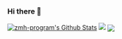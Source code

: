 ### Hi there 👋

[![zmh-program's Github Stats](https://stats.deeptrain.net/user/nextalone/)](https://github.com/zmh-program/code-statistic)
[![](https://github-readme-stats.vercel.app/api?username=NextAlone&icon_color=CE1D2D&show_icons=true&theme=light&text_color=718096&hide_title=true)](https://github-readme-stats.vercel.app/api?username=NextAlone&icon_color=CE1D2D&show_icons=true&theme=dark&text_color=718096&hide_title=true)
<img align="center" src="https://cr-skills-chart-widget.azurewebsites.net/api/api?username=NextAlone" />
